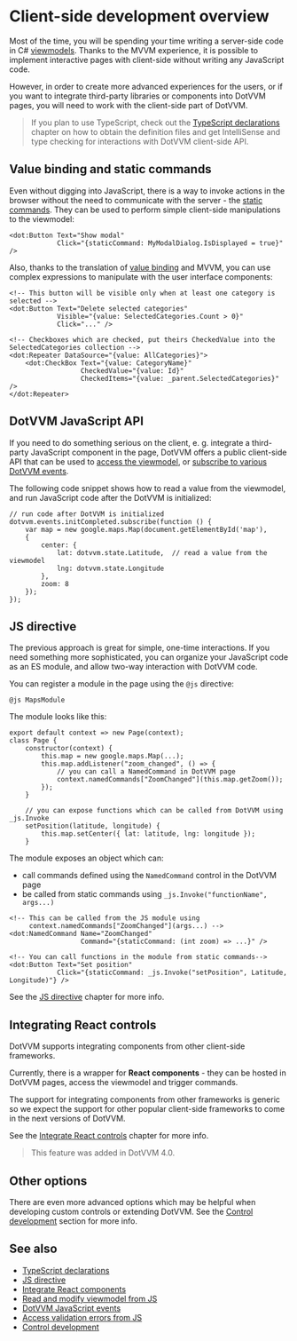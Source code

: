 # Client-side development overview

Most of the time, you will be spending your time writing a server-side code in C# [viewmodels](~/pages/concepts/viewmodels/overview). Thanks to the MVVM experience, it is possible to implement interactive pages with client-side without writing any JavaScript code. 

However, in order to create more advanced experiences for the users, or if you want to integrate third-party libraries or components into DotVVM pages, you will need to work with the client-side part of DotVVM. 

> If you plan to use TypeScript, check out the [TypeScript declarations](typescript-declarations) chapter on how to obtain the definition files and get IntelliSense and type checking for interactions with DotVVM client-side API.

## Value binding and static commands

Even without digging into JavaScript, there is a way to invoke actions in the browser without the need to communicate with the server - the [static commands](~/pages/concepts/respond-to-user-actions/static-commands). They can be used to perform simple client-side manipulations to the viewmodel:

```DOTHTML
<dot:Button Text="Show modal" 
            Click="{staticCommand: MyModalDialog.IsDisplayed = true}" />
```

Also, thanks to the translation of [value binding](~/pages/concepts/data-binding/value-binding) and MVVM, you can use complex expressions to manipulate with the user interface components:

```DOTHTML
<!-- This button will be visible only when at least one category is selected -->
<dot:Button Text="Delete selected categories"
            Visible="{value: SelectedCategories.Count > 0}" 
            Click="..." />

<!-- Checkboxes which are checked, put theirs CheckedValue into the SelectedCategories collection -->
<dot:Repeater DataSource="{value: AllCategories}">
    <dot:CheckBox Text="{value: CategoryName}" 
                  CheckedValue="{value: Id}"
                  CheckedItems="{value: _parent.SelectedCategories}" />
</dot:Repeater>
```

## DotVVM JavaScript API

If you need to do something serious on the client, e. g. integrate a third-party JavaScript component in the page, DotVVM offers a public client-side API that can be used to [access the viewmodel](read-and-modify-viewmodel-from-js), or [subscribe to various DotVVM events](dotvvm-javascript-events).

The following code snippet shows how to read a value from the viewmodel, and run JavaScript code after the DotVVM is initialized:

```JS
// run code after DotVVM is initialized
dotvvm.events.initCompleted.subscribe(function () {
    var map = new google.maps.Map(document.getElementById('map'),
    {
        center: {
            lat: dotvvm.state.Latitude,  // read a value from the viewmodel
            lng: dotvvm.state.Longitude
        },
        zoom: 8
    });
});
```

## JS directive

The previous approach is great for simple, one-time interactions. If you need something more sophisticated, you can organize your JavaScript code as an ES module, and allow two-way interaction with DotVVM code.

You can register a module in the page using the `@js` directive:

```DOTHTML
@js MapsModule
```

The module looks like this:

```JS
export default context => new Page(context);
class Page {
    constructor(context) {
        this.map = new google.maps.Map(...);
        this.map.addListener("zoom_changed", () => {
            // you can call a NamedCommand in DotVVM page
            context.namedCommands["ZoomChanged"](this.map.getZoom());
        });
    }

    // you can expose functions which can be called from DotVVM using _js.Invoke
    setPosition(latitude, longitude) {
        this.map.setCenter({ lat: latitude, lng: longitude });
    }
```

The module exposes an object which can:
* call commands defined using the `NamedCommand` control in the DotVVM page
* be called from static commands using `_js.Invoke("functionName", args...)`

```DOTHTML
<!-- This can be called from the JS module using 
     context.namedCommands["ZoomChanged"](args...) -->
<dot:NamedCommand Name="ZoomChanged" 
                  Command="{staticCommand: (int zoom) => ...}" />

<!-- You can call functions in the module from static commands-->
<dot:Button Text="Set position"
            Click="{staticCommand: _js.Invoke("setPosition", Latitude, Longitude)"} />
```

See the [JS directive](js-directive/overview) chapter for more info.

## Integrating React controls

DotVVM supports integrating components from other client-side frameworks.

Currently, there is a wrapper for **React components** - they can be hosted in DotVVM pages, access the viewmodel and trigger commands.

The support for integrating components from other frameworks is generic so we expect the support for other popular client-side frameworks to come in the next versions of DotVVM. 

See the [Integrate React controls](integrate-third-party-controls/react) chapter for more info.

> This feature was added in DotVVM 4.0.

## Other options

There are even more advanced options which may be helpful when developing custom controls or extending DotVVM. See the [Control development](~/pages/concepts/control-development/overview) section for more info.

## See also

* [TypeScript declarations](typescript-declarations)
* [JS directive](js-directive/overview)
* [Integrate React components](integrate-third-party-controls/react)
* [Read and modify viewmodel from JS](read-and-modify-viewmodel-from-js)
* [DotVVM JavaScript events](dotvvm-javascript-events)
* [Access validation errors from JS](access-validation-errors-from-js)
* [Control development](~/pages/concepts/control-development/overview)